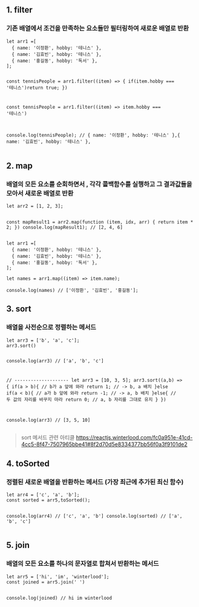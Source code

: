 <h2 id="1-filter">1. filter</h2>
<h3 id="기존-배열에서-조건을-만족하는-요소들만-필터링하여-새로운-배열로-반환">기존 배열에서 조건을 만족하는 요소들만 필터링하여 새로운 배열로 반환</h3>
<pre><code class="language-javascript">let arr1 =[
  { name: '이정환', hobby: '테니스' },
  { name: '김효빈', hobby: '테니스' },
  { name: '홍길동', hobby: '독서' },
];

const tennisPeople = arr1.filter((item) =&gt; {
     if(item.hobby === '테니스')return true; 
})

const tennisPeople = arr1.filter((item) =&gt; item.hobby === '테니스')

console.log(tennisPeople); 
// { name: '이정환', hobby: '테니스' },{ name: '김효빈', hobby: '테니스' },</code></pre>
<h2 id="2-map">2. map</h2>
<h3 id="배열의-모든-요소를-순회하면서--각각-콜백함수를-실행하고-그-결과값들을-모아서-새로운-배열로-반환">배열의 모든 요소를 순회하면서 , 각각 콜백함수를 실행하고 그 결과값들을 모아서 새로운 배열로 반환</h3>
<pre><code class="language-javascript">let arr2 = [1, 2, 3];

const mapResult1 = arr2.map(function (item, idx, arr) {
      return item * 2;
})
console.log(mapResult1); // [2, 4, 6]</code></pre>
<pre><code class="language-javascript">let arr1 =[
  { name: '이정환', hobby: '테니스' },
  { name: '김효빈', hobby: '테니스' },
  { name: '홍길동', hobby: '독서' },
];

let names = arr1.map((item) =&gt; item.name);

console.log(names) // ['이정환', '김효빈', '홍길동'];</code></pre>
<h2 id="3-sort">3. sort</h2>
<h3 id="배열을-사전순으로-정렬하는-메서드">배열을 사전순으로 정렬하는 메서드</h3>
<pre><code class="language-javascript">let arr3 = ['b', 'a', 'c'];
arr3.sort()

console.log(arr3)  // ['a', 'b', 'c']


// --------------------
let arr3 = [10, 3, 5];
arr3.sort((a,b) =&gt; {
    if(a &gt; b){
      // b가 a 앞에 와라
        return 1; // -&gt; b, a 배치
    }else if(a &lt; b){
      // a가 b 앞에 와라
        return -1; // -&gt; a, b 배치
    }else{
      // 두 값의 자리를 바꾸지 마라
        return 0; // a, b 자리를 그대로 유지
    }
})

console.log(arr3) // [3, 5, 10]</code></pre>
<blockquote>
<p>sort 메서드 관련 아티클
<a href="https://reactjs.winterlood.com/fc0a951e-41cd-4cc5-8f47-7507965bbe41#8f2d70d5e8334377bb56f0a3f9101de2">https://reactjs.winterlood.com/fc0a951e-41cd-4cc5-8f47-7507965bbe41#8f2d70d5e8334377bb56f0a3f9101de2</a></p>
</blockquote>
<h2 id="4-tosorted">4. toSorted</h2>
<h3 id="정렬된-새로운-배열을-반환하는-메서드-가장-최근에-추가된-최신-함수">정렬된 새로운 배열을 반환하는 메서드 (가장 최근에 추가된 최신 함수)</h3>
<pre><code class="language-javascript">let arr4 = ['c', 'a', 'b'];
const sorted = arr5,toSorted();

console.log(arr4)  // ['c', 'a', 'b']
console.log(sorted)  // ['a', 'b', 'c']</code></pre>
<h2 id="5-join">5. join</h2>
<h3 id="배열의-모든-요소를-하나의-문자열로-합쳐서-반환하는-메서드">배열의 모든 요소를 하나의 문자열로 합쳐서 반환하는 메서드</h3>
<pre><code class="language-javascript">let arr5 = ['hi', 'im', 'winterlood'];
const joined = arr5.join(' ')

console.log(joined)  // hi im winterlood</code></pre>